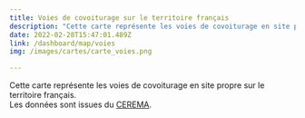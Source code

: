 ```yaml
---
title: Voies de covoiturage sur le territoire français
description: "Cette carte représente les voies de covoiturage en site propre sur le territoire français."
date: 2022-02-28T15:47:01.489Z
link: /dashboard/map/voies
img: /images/cartes/carte_voies.png

---
```


Cette carte représente les voies de covoiturage en site propre sur le territoire français.  
Les données sont issues du [CEREMA](https://www.cerema.fr/fr/activites/mobilites/systemes-transports-intelligents-trafics-regulation/regulation-trafics/gestion-regulation-intelligentes-trafics).  